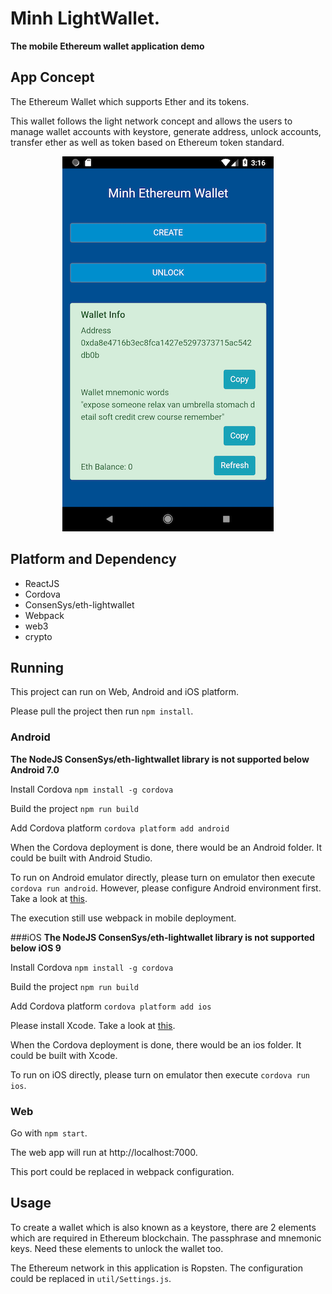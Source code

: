 # Minh LightWallet.
**The mobile Ethereum wallet application demo**

## App Concept
The Ethereum Wallet which supports Ether and its tokens.

This wallet follows the light network concept and allows the users to manage wallet accounts with keystore, generate address, unlock accounts, transfer ether as well as token based on Ethereum token standard.   

<p align="center">
  <img src="app.png">
</p>

## Platform and Dependency
- ReactJS
- Cordova
- ConsenSys/eth-lightwallet
- Webpack
- web3
- crypto

## Running
This project can run on Web, Android and iOS platform.

Please pull the project then run `npm install`.

### Android
**The NodeJS ConsenSys/eth-lightwallet library is not supported below Android 7.0**

Install Cordova `npm install -g cordova`

Build the project `npm run build`

Add Cordova platform `cordova platform add android`

When the Cordova deployment is done, there  would be an Android folder. It could be built with Android Studio.

To run on Android emulator directly, please turn on emulator then execute `cordova run android`. However, please configure Android environment first. Take a look at [this](https://cordova.apache.org/docs/en/latest/guide/platforms/android/).

The execution still use webpack in mobile deployment.

###iOS
**The NodeJS ConsenSys/eth-lightwallet library is not supported below iOS 9**

Install Cordova `npm install -g cordova`

Build the project `npm run build`

Add Cordova platform `cordova platform add ios`

Please install Xcode. Take a look at [this](https://cordova.apache.org/docs/en/latest/guide/platforms/ios/).

When the Cordova deployment is done, there  would be an ios folder. It could be built with Xcode.

To run on iOS directly, please turn on emulator then execute `cordova run ios`.

### Web
Go with `npm start`.

The web app will run at http://localhost:7000.

This port could be replaced in webpack configuration.

## Usage
To create a wallet which is also known as a keystore, there are 2 elements which are required in Ethereum blockchain. The passphrase and mnemonic keys. Need these elements to unlock the wallet too.

The Ethereum network in this application is Ropsten. The configuration could be replaced in `util/Settings.js`.
